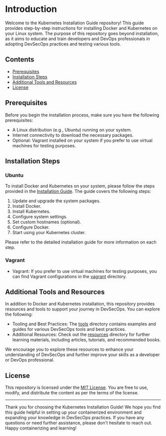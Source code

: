 # Introduction

Welcome to the Kubernetes Installation Guide repository! This guide provides step-by-step instructions for installing Docker and Kubernetes on your Linux system. The purpose of this repository goes beyond installation, as it aims to educate and train developers and DevOps professionals in adopting DevSecOps practices and testing various tools.

## Contents

- [Prerequisites](#prerequisites)
- [Installation Steps](#installation-steps)
- [Additional Tools and Resources](#additional-tools-and-resources)
- [License](#license)

## Prerequisites

Before you begin the installation process, make sure you have the following prerequisites:

- A Linux distribution (e.g., Ubuntu) running on your system.
- Internet connectivity to download the necessary packages.
- Optional: Vagrant installed on your system if you prefer to use virtual machines for testing purposes.

## Installation Steps

### Ubuntu 

To install Docker and Kubernetes on your system, please follow the steps provided in the [Installation Guide](installation-guide.md). The guide covers the following steps:

1. Update and upgrade the system packages.
2. Install Docker.
3. Install Kubernetes.
4. Configure system settings.
5. Set custom hostnames (optional).
6. Configure Docker.
7. Start using your Kubernetes cluster.

Please refer to the detailed installation guide for more information on each step.

### Vagrant 

- Vagrant: If you prefer to use virtual machines for testing purposes, you can find Vagrant configurations in the [vagrant](vagrant/) directory.

## Additional Tools and Resources

In addition to Docker and Kubernetes installation, this repository provides resources and tools to support your journey in DevSecOps. You can explore the following:

- Tooling and Best Practices: The [tools](tools/) directory contains examples and guides for various DevSecOps tools and best practices.
- Additional Resources: Check out the [resources](resources/) directory for further learning materials, including articles, tutorials, and recommended books.

We encourage you to explore these resources to enhance your understanding of DevSecOps and further improve your skills as a developer or DevOps professional.


## License

This repository is licensed under the [MIT License](LICENSE). You are free to use, modify, and distribute the content as per the terms of the license.

---

Thank you for choosing the Kubernetes Installation Guide! We hope you find this guide helpful in setting up your containerized environment and expanding your knowledge in DevSecOps practices. If you have any questions or need further assistance, please don't hesitate to reach out. Happy containerizing and learning!